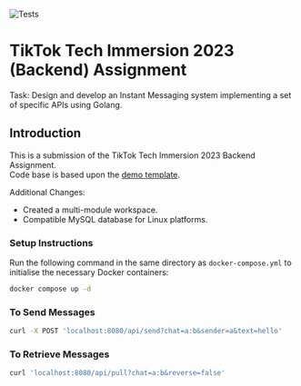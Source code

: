 ![Tests](https://github.com/TikTokTechImmersion/assignment_demo_2023/actions/workflows/test.yml/badge.svg)
# TikTok Tech Immersion 2023 (Backend) Assignment

Task: Design and develop an Instant Messaging system implementing a set of specific APIs using Golang. 

## Introduction
This is a submission of the TikTok Tech Immersion 2023 Backend Assignment. <br>
Code base is based upon the [demo template](https://github.com/TikTokTechImmersion/assignment_demo_2023).

Additional Changes:
* Created a multi-module workspace.
* Compatible MySQL database for Linux platforms.

### Setup Instructions
Run the following command in the same directory as `docker-compose.yml` to initialise the necessary Docker containers:
```bash
docker compose up -d
```

### To Send Messages
```bash
curl -X POST 'localhost:8080/api/send?chat=a:b&sender=a&text=hello'
```

### To Retrieve Messages
```bash
curl 'localhost:8080/api/pull?chat=a:b&reverse=false'
```